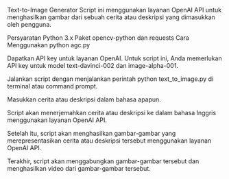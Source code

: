 Text-to-Image Generator
Script ini menggunakan layanan OpenAI API untuk menghasilkan gambar dari sebuah cerita atau deskripsi yang dimasukkan oleh pengguna.

Persyaratan
Python 3.x
Paket opencv-python dan requests
Cara Menggunakan
python agc.py

Dapatkan API key untuk layanan OpenAI. Untuk script ini, Anda memerlukan API key untuk model text-davinci-002 dan image-alpha-001.

Jalankan script dengan menjalankan perintah python text_to_image.py di terminal atau command prompt.

Masukkan cerita atau deskripsi dalam bahasa apapun.

Script akan menerjemahkan cerita atau deskripsi ke dalam bahasa Inggris menggunakan layanan OpenAI API.

Setelah itu, script akan menghasilkan gambar-gambar yang merepresentasikan cerita atau deskripsi tersebut menggunakan layanan OpenAI API.

Terakhir, script akan menggabungkan gambar-gambar tersebut dan menghasilkan video dari gambar-gambar tersebut.
